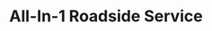 ---
title: "All-In-1 Roadside Service"
url: /converse/all-in-1-roadside-service/
shop: car repair
---